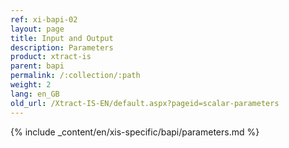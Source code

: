 ```yaml
---
ref: xi-bapi-02
layout: page
title: Input and Output
description: Parameters
product: xtract-is
parent: bapi
permalink: /:collection/:path
weight: 2
lang: en_GB
old_url: /Xtract-IS-EN/default.aspx?pageid=scalar-parameters
---
```

{% include _content/en/xis-specific/bapi/parameters.md %}